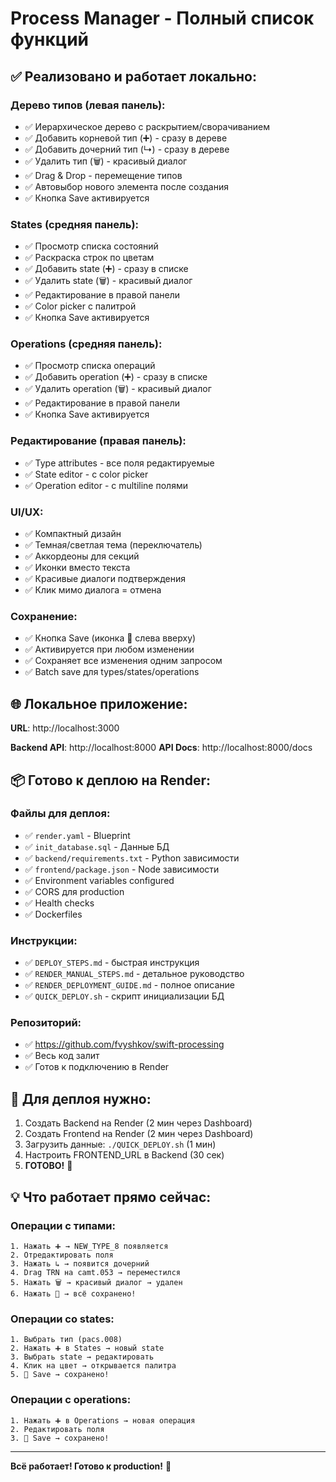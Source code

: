 # Process Manager - Полный список функций

## ✅ Реализовано и работает локально:

### Дерево типов (левая панель):
- ✅ Иерархическое дерево с раскрытием/сворачиванием
- ✅ Добавить корневой тип (➕) - сразу в дереве
- ✅ Добавить дочерний тип (↳) - сразу в дереве
- ✅ Удалить тип (🗑️) - красивый диалог
- ✅ Drag & Drop - перемещение типов
- ✅ Автовыбор нового элемента после создания
- ✅ Кнопка Save активируется

### States (средняя панель):
- ✅ Просмотр списка состояний
- ✅ Раскраска строк по цветам
- ✅ Добавить state (➕) - сразу в списке
- ✅ Удалить state (🗑️) - красивый диалог
- ✅ Редактирование в правой панели
- ✅ Color picker с палитрой
- ✅ Кнопка Save активируется

### Operations (средняя панель):
- ✅ Просмотр списка операций
- ✅ Добавить operation (➕) - сразу в списке
- ✅ Удалить operation (🗑️) - красивый диалог
- ✅ Редактирование в правой панели
- ✅ Кнопка Save активируется

### Редактирование (правая панель):
- ✅ Type attributes - все поля редактируемые
- ✅ State editor - с color picker
- ✅ Operation editor - с multiline полями

### UI/UX:
- ✅ Компактный дизайн
- ✅ Темная/светлая тема (переключатель)
- ✅ Аккордеоны для секций
- ✅ Иконки вместо текста
- ✅ Красивые диалоги подтверждения
- ✅ Клик мимо диалога = отмена

### Сохранение:
- ✅ Кнопка Save (иконка 💾 слева вверху)
- ✅ Активируется при любом изменении
- ✅ Сохраняет все изменения одним запросом
- ✅ Batch save для types/states/operations

## 🌐 Локальное приложение:

**URL**: http://localhost:3000

**Backend API**: http://localhost:8000
**API Docs**: http://localhost:8000/docs

## 📦 Готово к деплою на Render:

### Файлы для деплоя:
- ✅ `render.yaml` - Blueprint
- ✅ `init_database.sql` - Данные БД
- ✅ `backend/requirements.txt` - Python зависимости
- ✅ `frontend/package.json` - Node зависимости
- ✅ Environment variables configured
- ✅ CORS для production
- ✅ Health checks
- ✅ Dockerfiles

### Инструкции:
- ✅ `DEPLOY_STEPS.md` - быстрая инструкция
- ✅ `RENDER_MANUAL_STEPS.md` - детальное руководство
- ✅ `RENDER_DEPLOYMENT_GUIDE.md` - полное описание
- ✅ `QUICK_DEPLOY.sh` - скрипт инициализации БД

### Репозиторий:
- ✅ https://github.com/fvyshkov/swift-processing
- ✅ Весь код залит
- ✅ Готов к подключению в Render

## 🎯 Для деплоя нужно:

1. Создать Backend на Render (2 мин через Dashboard)
2. Создать Frontend на Render (2 мин через Dashboard)
3. Загрузить данные: `./QUICK_DEPLOY.sh` (1 мин)
4. Настроить FRONTEND_URL в Backend (30 сек)
5. **ГОТОВО!** 🚀

## 💡 Что работает прямо сейчас:

### Операции с типами:
```
1. Нажать ➕ → NEW_TYPE_8 появляется
2. Отредактировать поля
3. Нажать ↳ → появится дочерний
4. Drag TRN на camt.053 → переместился
5. Нажать 🗑️ → красивый диалог → удален
6. Нажать 💾 → всё сохранено!
```

### Операции со states:
```
1. Выбрать тип (pacs.008)
2. Нажать ➕ в States → новый state
3. Выбрать state → редактировать
4. Клик на цвет → открывается палитра
5. 💾 Save → сохранено!
```

### Операции с operations:
```
1. Нажать ➕ в Operations → новая операция  
2. Редактировать поля
3. 💾 Save → сохранено!
```

---

**Всё работает! Готово к production!** 🎉


